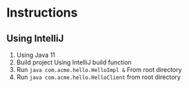 # Instructions

## Using IntelliJ
1. Using Java 11
2. Build project Using IntelliJ build function
3. Run ```java com.acme.hello.HelloImpl &``` From root directory
4. Run ```java com.acme.hello.HelloClient``` from root directory